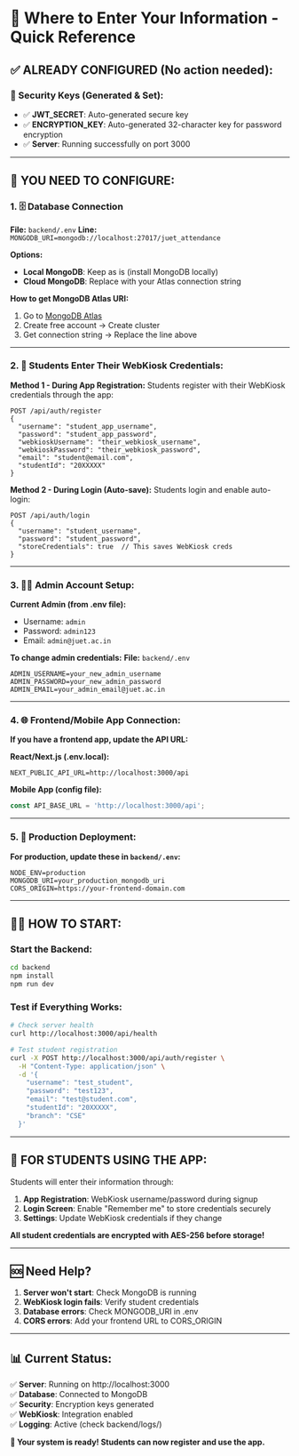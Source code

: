 # 🎯 Where to Enter Your Information - Quick Reference

## ✅ ALREADY CONFIGURED (No action needed):

### 🔐 Security Keys (Generated & Set):
- ✅ **JWT_SECRET**: Auto-generated secure key
- ✅ **ENCRYPTION_KEY**: Auto-generated 32-character key for password encryption
- ✅ **Server**: Running successfully on port 3000

---

## 🔧 YOU NEED TO CONFIGURE:

### 1. 🗄️ Database Connection
**File:** `backend/.env`
**Line:** `MONGODB_URI=mongodb://localhost:27017/juet_attendance`

**Options:**
- **Local MongoDB**: Keep as is (install MongoDB locally)
- **Cloud MongoDB**: Replace with your Atlas connection string

**How to get MongoDB Atlas URI:**
1. Go to [MongoDB Atlas](https://cloud.mongodb.com/)
2. Create free account → Create cluster
3. Get connection string → Replace the line above

---

### 2. 👥 Students Enter Their WebKiosk Credentials:

**Method 1 - During App Registration:**
Students register with their WebKiosk credentials through the app:
```
POST /api/auth/register
{
  "username": "student_app_username",
  "password": "student_app_password", 
  "webkioskUsername": "their_webkiosk_username",
  "webkioskPassword": "their_webkiosk_password",
  "email": "student@email.com",
  "studentId": "20XXXXX"
}
```

**Method 2 - During Login (Auto-save):**
Students login and enable auto-login:
```
POST /api/auth/login
{
  "username": "student_username",
  "password": "student_password",
  "storeCredentials": true  // This saves WebKiosk creds
}
```

---

### 3. 👨‍💼 Admin Account Setup:

**Current Admin (from .env file):**
- Username: `admin`
- Password: `admin123`
- Email: `admin@juet.ac.in`

**To change admin credentials:**
**File:** `backend/.env`
```env
ADMIN_USERNAME=your_new_admin_username
ADMIN_PASSWORD=your_new_admin_password
ADMIN_EMAIL=your_admin_email@juet.ac.in
```

---

### 4. 🌐 Frontend/Mobile App Connection:

**If you have a frontend app, update the API URL:**

**React/Next.js (.env.local):**
```env
NEXT_PUBLIC_API_URL=http://localhost:3000/api
```

**Mobile App (config file):**
```javascript
const API_BASE_URL = 'http://localhost:3000/api';
```

---

### 5. 🚀 Production Deployment:

**For production, update these in `backend/.env`:**
```env
NODE_ENV=production
MONGODB_URI=your_production_mongodb_uri
CORS_ORIGIN=https://your-frontend-domain.com
```

---

## 🏃‍♂️ HOW TO START:

### Start the Backend:
```bash
cd backend
npm install
npm run dev
```

### Test if Everything Works:
```bash
# Check server health
curl http://localhost:3000/api/health

# Test student registration
curl -X POST http://localhost:3000/api/auth/register \
  -H "Content-Type: application/json" \
  -d '{
    "username": "test_student",
    "password": "test123",
    "email": "test@student.com",
    "studentId": "20XXXXX",
    "branch": "CSE"
  }'
```

---

## 📱 FOR STUDENTS USING THE APP:

Students will enter their information through:

1. **App Registration**: WebKiosk username/password during signup
2. **Login Screen**: Enable "Remember me" to store credentials securely
3. **Settings**: Update WebKiosk credentials if they change

**All student credentials are encrypted with AES-256 before storage!**

---

## 🆘 Need Help?

1. **Server won't start**: Check MongoDB is running
2. **WebKiosk login fails**: Verify student credentials
3. **Database errors**: Check MONGODB_URI in .env
4. **CORS errors**: Add your frontend URL to CORS_ORIGIN

---

## 📊 Current Status:

✅ **Server**: Running on http://localhost:3000  
✅ **Database**: Connected to MongoDB  
✅ **Security**: Encryption keys generated  
✅ **WebKiosk**: Integration enabled  
✅ **Logging**: Active (check backend/logs/)  

**🎉 Your system is ready! Students can now register and use the app.**
